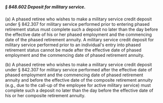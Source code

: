 ##### § 848.602 Deposit for military service. #####

(a) A phased retiree who wishes to make a military service credit deposit under § 842.307 for military service performed prior to entering phased retirement status must complete such a deposit no later than the day before the effective date of his or her phased employment and the commencing date of the phased retirement annuity. A military service credit deposit for military service performed prior to an individual's entry into phased retirement status cannot be made after the effective date of phased employment and the commencing date of phased retirement annuity.

(b) A phased retiree who wishes to make a military service credit deposit under § 842.307 for military service performed after the effective date of phased employment and the commencing date of phased retirement annuity and before the effective date of the composite retirement annuity (e.g., due to the call-up of the employee for active military service) must complete such a deposit no later than the day before the effective date of his or her composite retirement annuity.
